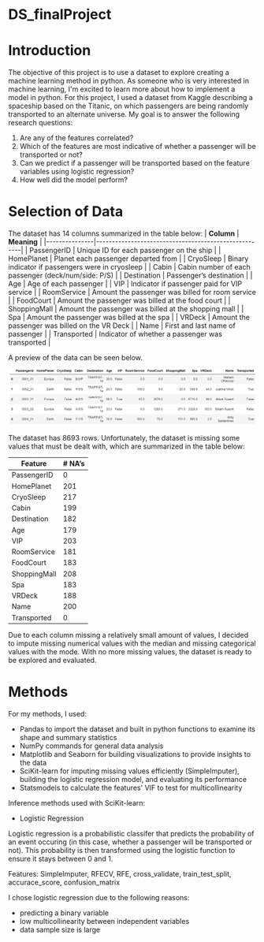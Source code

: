 # DS_finalProject


# Introduction
The objective of this project is to use a dataset to explore creating a machine learning method in python. As someone who is very interested in machine learning, I'm excited to learn more about how to implement a model in python. For this project, I used a dataset from Kaggle describing a spaceship based on the Titanic, on which passengers are being randomly transported to an alternate universe. My goal is to answer the following research questions:
1. Are any of the features correlated?
2. Which of the features are most indicative of whether a passenger will be transported or not?
3. Can we predict if a passenger will be transported based on the feature variables using logistic regression?
4. How well did the model perform?

# Selection of Data
The dataset has 14 columns summarized in the table below:
| **Column**        | **Meaning**                                      |
|---------------|------------------------------------------------------|
| PassengerID   | Unique ID for each passenger on the ship             |
| HomePlanet    | Planet each passenger departed from                  |
| CryoSleep     | Binary indicator if passengers were in cryosleep     |
| Cabin         | Cabin number of each passenger (deck/num/side: P/S)  |
| Destination   | Passenger’s destination                              |
| Age           | Age of each passenger                                |
| VIP           | Indicator if passenger paid for VIP service          |
| RoomService   | Amount the passenger was billed for room service     |
| FoodCourt     | Amount the passenger was billed at the food court    |
| ShoppingMall  | Amount the passenger was billed at the shopping mall |
| Spa           | Amount the passenger was billed at the spa           |
| VRDeck        | Amount the passenger was billed on the VR Deck       |
| Name          | First and last name of passenger                     |
| Transported   | Indicator of whether a passenger was transported     |

A preview of the data can be seen below.

![data screenshot](./Graph/spaceship_titanic.png)

The dataset has 8693 rows. Unfortunately, the dataset is missing some values that must be dealt with, which are summarized in the table below:

| **Feature**       | **# NA’s** |
|---------------|--------|
| PassengerID   | 0      |
| HomePlanet    | 201    |
| CryoSleep     | 217    |
| Cabin         | 199    |
| Destination   | 182    |
| Age           | 179    |
| VIP           | 203    |
| RoomService   | 181    |
| FoodCourt     | 183    |
| ShoppingMall  | 208    |
| Spa           | 183    |
| VRDeck        | 188    |
| Name          | 200    |
| Transported   | 0      |

Due to each column missing a relatively small amount of values, I decided to impute missing numerical values with the median and missing categorical values with the mode. With no more missing values, the dataset is ready to be explored and evaluated. 

# Methods

For my methods, I used: 
- Pandas to import the dataset and built in python functions to examine its shape and summary statistics
- NumPy commands for general data analysis
- Matplotlib and Seaborn for building visualizations to provide insights to the data
- SciKit-learn for imputing missing values efficiently (SimpleImputer), building the logistic regression model, and evaluating its performance
- Statsmodels to calculate the features' VIF to test for multicollinearity

Inference methods used with SciKit-learn:
- Logistic Regression

Logistic regression is a probabilistic classifer that predicts the probability of an event occuring (in this case, whether a passenger will be transported or not). This probability is then transformed using the logistic function to ensure it stays between 0 and 1.

Features: SimpleImputer, RFECV, RFE, cross_validate, train_test_split, accurace_score, confusion_matrix

I chose logistic regression due to the following reasons:
- predicting a binary variable
- low multicollinearity between independent variables
- data sample size is large


